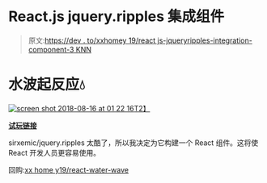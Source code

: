 # React.js jquery.ripples 集成组件

> 原文:[https://dev . to/xxhomey 19/react js-jqueryripples-integration-component-3 KNN](https://dev.to/xxhomey19/reactjs-jqueryripples-integration-component-3knn)

# [](#react-water-wave)水波起反应💧

[![screen shot 2018-08-16 at 01 22 16](../Images/cbfb5b50455c53702d5201ad4f4f241a.png)T2】](https://xxhomey19.github.io/react-water-wave/)

[**试玩链接**](https://xxhomey19.github.io/react-water-wave/)

sirxemic/jquery.ripples 太酷了，所以我决定为它构建一个 React 组件。这将使 React 开发人员更容易使用。

回购:[xx home y19/react-water-wave](https://github.com/xxhomey19/react-water-wave)